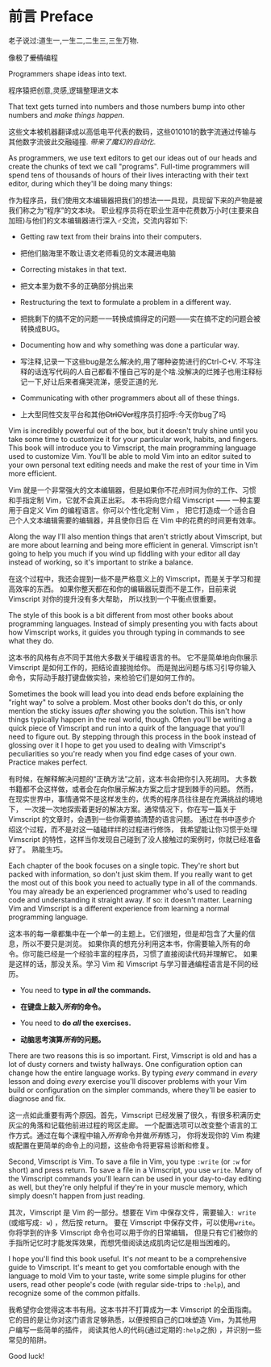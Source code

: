 # 前言 Preface

老子说过:道生一,一生二,二生三,三生万物.

像极了~~爱情~~编程

Programmers shape ideas into text.

程序猿把创意,灵感,逻辑整理进文本

That text gets turned into numbers and those numbers bump into other numbers
and *make things happen*.

这些文本被机器翻译成以高低电平代表的数码，这些010101的数字流通过传输与其他数字流彼此交融碰撞.
*带来了魔幻的自动化*.

As programmers, we use text editors to get our ideas out of our heads and create
the chunks of text we call "programs".  Full-time programmers will spend tens of
thousands of hours of their lives interacting with their text editor, during
which they'll be doing many things:

作为程序员，我们使用文本编辑器把我们的想法一一具现，具现留下来的产物是被我们称之为“程序”的文本块。
职业程序员将在职业生涯中花费数万小时(主要来自加班)与他们的文本编辑器进行深入♂交流，交流内容如下:

* Getting raw text from their brains into their computers.

* 把他们脑海里不敢让语文老师看见的文本藏进电脑

* Correcting mistakes in that text.

* 把文本里为数不多的正确部分挑出来

* Restructuring the text to formulate a problem in a different way.

* 把挑剩下的搞不定的问题一一转换成搞得定的问题——实在搞不定的问题会被转换成BUG。

* Documenting how and why something was done a particular way.

* 写注释,记录一下这些bug是怎么解决的,用了哪种姿势进行的Ctrl-C+V.
不写注释的话连写代码的人自己都看不懂自己写的是个啥.没解决的烂摊子也用注释标记一下,好让后来者痛哭流涕，感受正道的光.

* Communicating with other programmers about all of these things.

* 上大型同性交友平台和其他~~CtrlCVer~~程序员打招呼:今天你bug了吗

Vim is incredibly powerful out of the box, but it doesn't truly shine until you
take some time to customize it for your particular work, habits, and fingers.
This book will introduce you to Vimscript, the main programming language used to
customize Vim.  You'll be able to mold Vim into an editor suited to your own
personal text editing needs and make the rest of your time in Vim more
efficient.

Vim 就是一个非常强大的文本编辑器，但是如果你不花点时间为你的工作、习惯和手指定制 Vim，它就不会真正出彩。
本书将向您介绍 Vimscript —— 一种主要用于自定义 Vim 的编程语言。你可以个性化定制 Vim ， 
把它打造成一个适合自己个人文本编辑需要的编辑器，并且使你日后 在 Vim 中的花费的时间更有效率。

Along the way I'll also mention things that aren't strictly about Vimscript, but
are more about learning and being more efficient in general.  Vimscript isn't
going to help you much if you wind up fiddling with your editor all day instead
of working, so it's important to strike a balance.

在这个过程中，我还会提到一些不是严格意义上的 Vimscript，而是关于学习和提高效率的东西。
如果你整天都在和你的编辑器玩耍而不是工作，目前来说 Vimscript 对你的提升没有多大帮助，
所以找到一个平衡点很重要。

The style of this book is a bit different from most other books about
programming languages.  Instead of simply presenting you with facts about how
Vimscript works, it guides you through typing in commands to see what they do.

这本书的风格有点不同于其他大多数关于编程语言的书。
它不是简单地向你展示 Vimscript 是如何工作的，把结论直接抛给你。
而是抛出问题与练习引导你输入命令，实际动手敲打键盘做实验，来检验它们是如何工作的。

Sometimes the book will lead you into dead ends before explaining the "right
way" to solve a problem.  Most other books don't do this, or only mention the
sticky issues *after* showing you the solution.  This isn't how things typically
happen in the real world, though.  Often you'll be writing a quick piece of
Vimscript and run into a quirk of the language that you'll need to figure out.
By stepping through this process in the book instead of glossing over it I hope
to get you used to dealing with Vimscript's peculiarities so you're ready when
you find edge cases of your own.  Practice makes perfect.

有时候，在解释解决问题的“正确方法”之前，这本书会把你引入死胡同。
大多数书籍都不会这样做，或者会在向你展示解决方案之后才提到棘手的问题。
然而，在现实世界中，事情通常不是这样发生的，优秀的程序员往往是在充满挑战的境地下，
一次接一次地探索着更好的解决方案。通常情况下，你在写一篇关于 Vimscript 的文章时，会遇到一些你需要搞清楚的语言问题。
通过在书中逐步介绍这个过程，而不是对这一磕磕绊绊的过程进行修饰，
我希望能让你习惯于处理 Vimscript 的特性，这样当你发现自己碰到了没人接触过的案例时，你就已经准备好了。
熟能生巧。

Each chapter of the book focuses on a single topic.  They're short but packed
with information, so don't just skim them.  If you really want to get the most
out of this book you need to actually type in all of the commands.  You may
already be an experienced programmer who's used to reading code and
understanding it straight away.  If so: it doesn't matter.  Learning Vim and
Vimscript is a different experience from learning a normal programming language.

这本书的每一章都集中在一个单一的主题上。它们很短，但是却包含了大量的信息，所以不要只是浏览。
如果你真的想充分利用这本书，你需要输入所有的命令。你可能已经是一个经验丰富的程序员，习惯了直接阅读代码并理解它。
如果是这样的话，那没关系。学习 Vim 和 Vimscript 与学习普通编程语言是不同的经历。

* You need to **type in *all* the commands.**

* **在键盘上敲入*所有*的命令。**

* You need to **do *all* the exercises.**

* **动脑思考演算*所有*的问题。**

There are two reasons this is so important.  First, Vimscript is old and has
a lot of dusty corners and twisty hallways.  One configuration option can change
how the entire language works.  By typing *every* command in *every* lesson and
doing *every* exercise you'll discover problems with your Vim build or
configuration on the simpler commands, where they'll be easier to diagnose and
fix.

这一点如此重要有两个原因。首先，Vimscript 已经发展了很久，有很多积满历史灰尘的角落和记载他前进过程的弯区走廊。
一个配置选项可以改变整个语言的工作方式。通过在每个课程中输入*所有*命令并做*所有*练习，
你将发现你的 Vim 构建或配置在更简单的命令上的问题，这些命令将更容易诊断和修复。

Second, Vimscript *is* Vim.  To save a file in Vim, you type `:write` (or `:w`
for short) and press return.  To save a file in a Vimscript, you use `write`.
Many of the Vimscript commands you'll learn can be used in your day-to-day
editing as well, but they're only helpful if they're in your muscle memory,
which simply doesn't happen from just reading.

其次，Vimscript 是 Vim 的一部分。想要在 Vim 中保存文件，需要输入`: write` (或缩写成`: w`) ，然后按 return。
要在 Vimscript 中保存文件，可以使用`write`。你将学到的许多 Vimscript 命令也可以用于你的日常编辑，
但是只有它们被你的手指所记忆时才能发挥效果，而想凭借阅读达成肌肉记忆是相当困难的。

I hope you'll find this book useful.  It's *not* meant to be a comprehensive
guide to Vimscript.  It's meant to get you comfortable enough with the language
to mold Vim to your taste, write some simple plugins for other users, read other
people's code (with regular side-trips to `:help`), and recognize some of the
common pitfalls.

我希望你会觉得这本书有用。这本书并不打算成为一本 Vimscript 的全面指南。
它的目的是让你对这门语言足够熟悉，以便按照自己的口味塑造 Vim，为其他用户编写一些简单的插件，
阅读其他人的代码(通过定期的`:help`之旅) ，并识别一些常见的陷阱。

Good luck!
